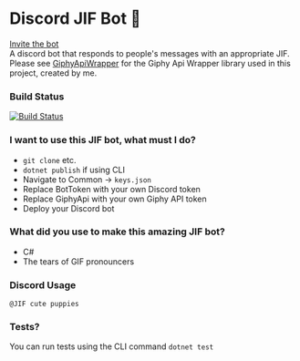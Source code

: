 # Discord JIF Bot 🎉

[Invite the bot](https://discordapp.com/oauth2/authorize?client_id=471027560566882305&scope=bot)    
A discord bot that responds to people's messages with an appropriate JIF. Please see [GiphyApiWrapper](https://github.com/KeeganFargher/GiphyApiWrapper) for the Giphy Api Wrapper library used in this project, created by me.

### Build Status
[![Build Status](https://dev.azure.com/fargherkeegan/JifBot/_apis/build/status/KeeganFargher.DiscordJifBot?branchName=master)](https://dev.azure.com/fargherkeegan/JifBot/_build/latest?definitionId=5&branchName=master) 

### I want to use this JIF bot, what must I do?

* `git clone` etc.
* `dotnet publish` if using CLI
* Navigate to Common -> `keys.json`
* Replace BotToken with your own Discord token
* Replace GiphyApi with your own Giphy API token
* Deploy your Discord bot

### What did you use to make this amazing JIF bot?

* C#
* The tears of GIF pronouncers

### Discord Usage
`@JIF cute puppies`

### Tests?
You can run tests using the CLI command `dotnet test`
